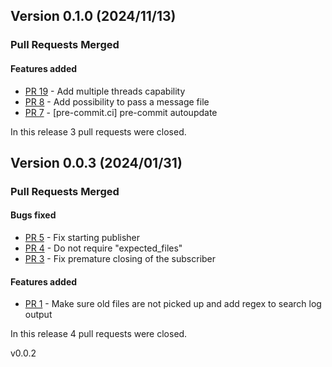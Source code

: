 ## Version 0.1.0 (2024/11/13)


### Pull Requests Merged

#### Features added

* [PR 19](https://github.com/pytroll/pytroll-runner/pull/19) - Add multiple threads capability
* [PR 8](https://github.com/pytroll/pytroll-runner/pull/8) - Add possibility to pass a message file
* [PR 7](https://github.com/pytroll/pytroll-runner/pull/7) - [pre-commit.ci] pre-commit autoupdate

In this release 3 pull requests were closed.


## Version 0.0.3 (2024/01/31)


### Pull Requests Merged

#### Bugs fixed

* [PR 5](https://github.com/pytroll/pytroll-runner/pull/5) - Fix starting publisher
* [PR 4](https://github.com/pytroll/pytroll-runner/pull/4) - Do not require "expected_files"
* [PR 3](https://github.com/pytroll/pytroll-runner/pull/3) - Fix premature closing of the subscriber

#### Features added

* [PR 1](https://github.com/pytroll/pytroll-runner/pull/1) - Make sure old files are not picked up and add regex to search log output

In this release 4 pull requests were closed.


v0.0.2
